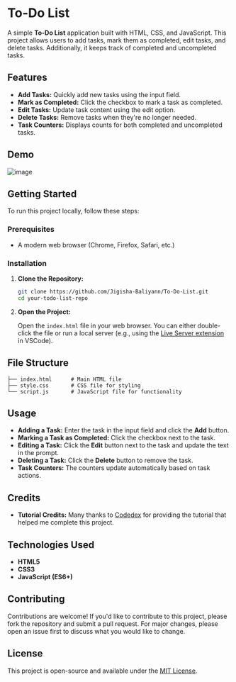 
# To-Do List

A simple **To-Do List** application built with HTML, CSS, and JavaScript. This project allows users to add tasks, mark them as completed, edit tasks, and delete tasks. Additionally, it keeps track of completed and uncompleted tasks.

## Features

- **Add Tasks:** Quickly add new tasks using the input field.
- **Mark as Completed:** Click the checkbox to mark a task as completed.
- **Edit Tasks:** Update task content using the edit option.
- **Delete Tasks:** Remove tasks when they're no longer needed.
- **Task Counters:** Displays counts for both completed and uncompleted tasks.

## Demo

![image](https://github.com/user-attachments/assets/98264f47-40f8-497b-b190-9fe4190eaa4b)

## Getting Started

To run this project locally, follow these steps:

### Prerequisites

- A modern web browser (Chrome, Firefox, Safari, etc.)

### Installation

1. **Clone the Repository:**

   ```bash
   git clone https://github.com/Jigisha-Baliyann/To-Do-List.git
   cd your-todo-list-repo
   ```

2. **Open the Project:**

   Open the `index.html` file in your web browser. You can either double-click the file or run a local server (e.g., using the [Live Server extension](https://marketplace.visualstudio.com/items?itemName=ritwickdey.LiveServer) in VSCode).

## File Structure

```
├── index.html      # Main HTML file
├── style.css       # CSS file for styling
└── script.js       # JavaScript file for functionality
```

## Usage

- **Adding a Task:** Enter the task in the input field and click the **Add** button.
- **Marking a Task as Completed:** Click the checkbox next to the task.
- **Editing a Task:** Click the **Edit** button next to the task and update the text in the prompt.
- **Deleting a Task:** Click the **Delete** button to remove the task.
- **Task Counters:** The counters update automatically based on task actions.

## Credits

- **Tutorial Credits:** Many thanks to [Codedex]([https://codedex.io]) for providing the tutorial that helped me complete this project.
  
## Technologies Used

- **HTML5**
- **CSS3**
- **JavaScript (ES6+)**

## Contributing

Contributions are welcome! If you'd like to contribute to this project, please fork the repository and submit a pull request. For major changes, please open an issue first to discuss what you would like to change.

## License

This project is open-source and available under the [MIT License](LICENSE).
